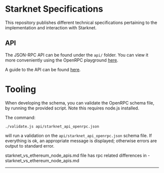 # Starknet Specifications

This repository publishes different technical specifications pertaining to the implementation and interaction with Starknet.

## API

The JSON-RPC API can be found under the `api/` folder.
You can view it more conveniently using the OpenRPC playground [here](https://playground.open-rpc.org/?uiSchema%5BappBar%5D%5Bui:splitView%5D=false&schemaUrl=https://raw.githubusercontent.com/starkware-libs/starknet-specs/master/api/starknet_api_openrpc.json&uiSchema%5BappBar%5D%5Bui:input%5D=false&uiSchema%5BappBar%5D%5Bui:darkMode%5D=true&uiSchema%5BappBar%5D%5Bui:examplesDropdown%5D=false).

A guide to the API can be found [here](./starknet_vs_ethereum_node_apis.md).

# Tooling

When developing the schema, you can validate the OpenRPC schema file, by running the provided script.
Note this requires node.js installed.

The command:

```
./validate.js api/starknet_api_openrpc.json
```

will run a validation on the `api/starknet_api_openrpc.json` schema file.
If everything is ok, an appropriate message is displayed; otherwise errors are output to standard error.

starknet_vs_ethereum_node_apis.md
 file has rpc related differences in - starknet_vs_ethereum_node_apis.md
****
